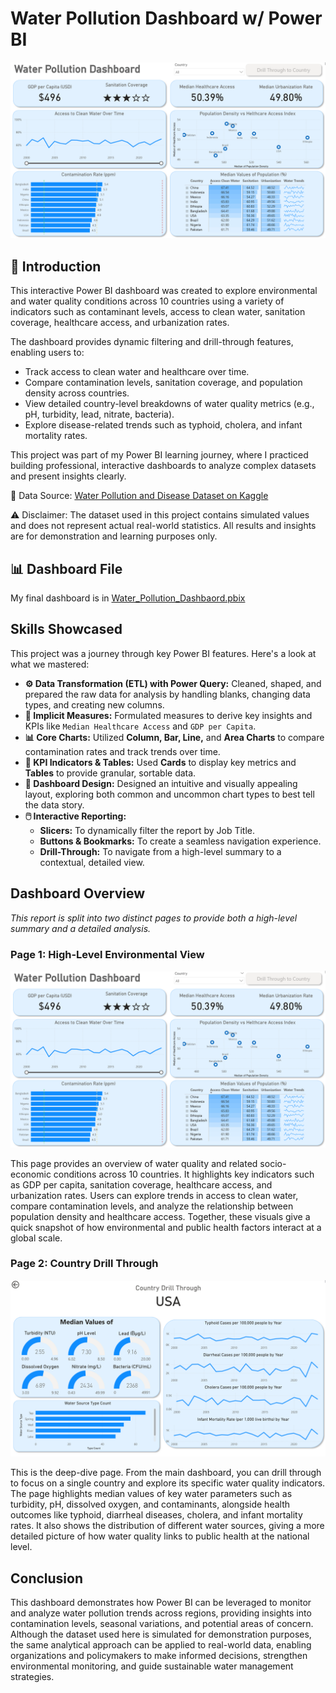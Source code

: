 # Water Pollution Dashboard w/ Power BI

![Dashboard](../images/1_Dashboard.gif)

## 🌊 Introduction

This interactive Power BI dashboard was created to explore environmental and water quality conditions across 10 countries using a variety of indicators such as contaminant levels, access to clean water, sanitation coverage, healthcare access, and urbanization rates.

The dashboard provides dynamic filtering and drill-through features, enabling users to:

-   Track access to clean water and healthcare over time.
-   Compare contamination levels, sanitation coverage, and population density across countries.
-   View detailed country-level breakdowns of water quality metrics (e.g., pH, turbidity, lead, nitrate, bacteria).
-   Explore disease-related trends such as typhoid, cholera, and infant mortality rates.

This project was part of my Power BI learning journey, where I practiced building professional, interactive dashboards to analyze complex datasets and present insights clearly.

🔗 Data Source: [Water Pollution and Disease Dataset on Kaggle](https://www.kaggle.com/datasets/khushikyad001/water-pollution-and-disease/data)

⚠️ Disclaimer: The dataset used in this project contains simulated values and does not represent actual real-world statistics. All results and insights are for demonstration and learning purposes only.

## 📊 Dashboard File
My final dashboard is in [Water_Pollution_Dashbaord.pbix](Water_Pollution_Dashbaord.pbix)



## Skills Showcased

This project was a journey through key Power BI features. Here's a look at what we mastered:

-   **⚙️ Data Transformation (ETL) with Power Query:** Cleaned, shaped, and prepared the raw data for analysis by handling blanks, changing data types, and creating new columns.
-   **🧮 Implicit Measures:** Formulated measures to derive key insights and KPIs like `Median Healthcare Access` and `GDP per Capita`.
-   **📊 Core Charts:** Utilized **Column, Bar, Line,** and **Area Charts** to compare contamination rates and track trends over time.
-   **🔢 KPI Indicators & Tables:** Used **Cards** to display key metrics and **Tables** to provide granular, sortable data.
-   **🎨 Dashboard Design:** Designed an intuitive and visually appealing layout, exploring both common and uncommon chart types to best tell the data story.
-   **🖱️ Interactive Reporting:**
    -   **Slicers:** To dynamically filter the report by Job Title.
    -   **Buttons & Bookmarks:** To create a seamless navigation experience.
    -   **Drill-Through:** To navigate from a high-level summary to a contextual, detailed view.

## Dashboard Overview

*This report is split into two distinct pages to provide both a high-level summary and a detailed analysis.*

### Page 1: High-Level Environmental View

![Page 1](../images/2_1_Page_1.gif)

This page provides an overview of water quality and related socio-economic conditions across 10 countries. It highlights key indicators such as GDP per capita, sanitation coverage, healthcare access, and urbanization rates. Users can explore trends in access to clean water, compare contamination levels, and analyze the relationship between population density and healthcare access. Together, these visuals give a quick snapshot of how environmental and public health factors interact at a global scale.

### Page 2: Country Drill Through

![Page 2](../images/2_2_Page_2.gif)

This is the deep-dive page. From the main dashboard, you can drill through to focus on a single country and explore its specific water quality indicators. The page highlights median values of key water parameters such as turbidity, pH, dissolved oxygen, and contaminants, alongside health outcomes like typhoid, diarrheal diseases, cholera, and infant mortality rates. It also shows the distribution of different water sources, giving a more detailed picture of how water quality links to public health at the national level.

## Conclusion

This dashboard demonstrates how Power BI can be leveraged to monitor and analyze water pollution trends across regions, providing insights into contamination levels, seasonal variations, and potential areas of concern. Although the dataset used here is simulated for demonstration purposes, the same analytical approach can be applied to real-world data, enabling organizations and policymakers to make informed decisions, strengthen environmental monitoring, and guide sustainable water management strategies.
